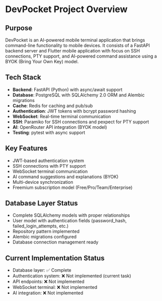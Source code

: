 # DevPocket Project Overview

## Purpose
DevPocket is an AI-powered mobile terminal application that brings command-line functionality to mobile devices. It consists of a FastAPI backend server and Flutter mobile application with focus on SSH connections, PTY support, and AI-powered command assistance using a BYOK (Bring Your Own Key) model.

## Tech Stack
- **Backend**: FastAPI (Python) with async/await support
- **Database**: PostgreSQL with SQLAlchemy 2.0 ORM and Alembic migrations
- **Cache**: Redis for caching and pub/sub
- **Authentication**: JWT tokens with bcrypt password hashing
- **WebSocket**: Real-time terminal communication
- **SSH**: Paramiko for SSH connections and pexpect for PTY support
- **AI**: OpenRouter API integration (BYOK model)
- **Testing**: pytest with async support

## Key Features
- JWT-based authentication system
- SSH connections with PTY support
- WebSocket terminal communication
- AI command suggestions and explanations (BYOK)
- Multi-device synchronization
- Freemium subscription model (Free/Pro/Team/Enterprise)

## Database Layer Status
- Complete SQLAlchemy models with proper relationships
- User model with authentication fields (password_hash, failed_login_attempts, etc.)
- Repository pattern implemented
- Alembic migrations configured
- Database connection management ready

## Current Implementation Status
- Database layer: ✅ Complete
- Authentication system: ❌ Not implemented (current task)
- API endpoints: ❌ Not implemented
- WebSocket terminal: ❌ Not implemented
- AI integration: ❌ Not implemented